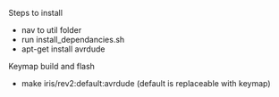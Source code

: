 Steps to install
- nav to util folder
- run install_dependancies.sh
- apt-get install avrdude


Keymap build and flash
- make iris/rev2:default:avrdude (default is replaceable with keymap)
